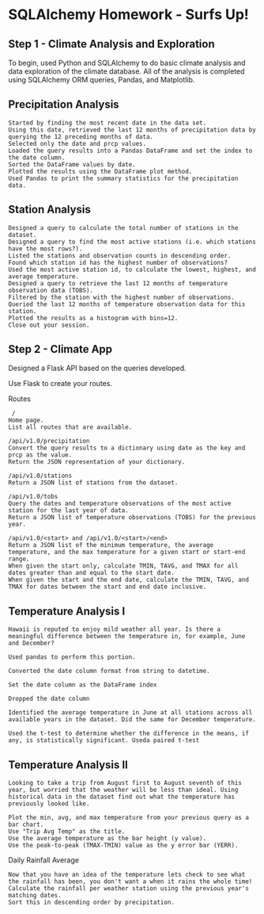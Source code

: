 # SQLAlchemy Homework - Surfs Up!

## Step 1 - Climate Analysis and Exploration
To begin, used Python and SQLAlchemy to do basic climate analysis and data exploration of the climate database. All of the analysis is completed using SQLAlchemy ORM queries, Pandas, and Matplotlib.

## Precipitation Analysis

    Started by finding the most recent date in the data set.
    Using this date, retrieved the last 12 months of precipitation data by querying the 12 preceding months of data.
    Selected only the date and prcp values.
    Loaded the query results into a Pandas DataFrame and set the index to the date column.
    Sorted the DataFrame values by date.
    Plotted the results using the DataFrame plot method.
    Used Pandas to print the summary statistics for the precipitation data.

## Station Analysis

    Designed a query to calculate the total number of stations in the dataset.
    Designed a query to find the most active stations (i.e. which stations have the most rows?).
    Listed the stations and observation counts in descending order.
    Found which station id has the highest number of observations?
    Used the most active station id, to calculate the lowest, highest, and average temperature.
    Designed a query to retrieve the last 12 months of temperature observation data (TOBS).
    Filtered by the station with the highest number of observations.
    Queried the last 12 months of temperature observation data for this station.
    Plotted the results as a histogram with bins=12.
    Close out your session.

## Step 2 - Climate App
  Designed a Flask API based on the queries developed.

Use Flask to create your routes.

Routes

     / 
    Home page.
    List all routes that are available.
        
    /api/v1.0/precipitation
    Convert the query results to a dictionary using date as the key and prcp as the value.
    Return the JSON representation of your dictionary.
    
    /api/v1.0/stations
    Return a JSON list of stations from the dataset.
    
    /api/v1.0/tobs
    Query the dates and temperature observations of the most active station for the last year of data.
    Return a JSON list of temperature observations (TOBS) for the previous year.
    
    /api/v1.0/<start> and /api/v1.0/<start>/<end>
    Return a JSON list of the minimum temperature, the average temperature, and the max temperature for a given start or start-end range.
    When given the start only, calculate TMIN, TAVG, and TMAX for all dates greater than and equal to the start date.
    When given the start and the end date, calculate the TMIN, TAVG, and TMAX for dates between the start and end date inclusive.


## Temperature Analysis I

    Hawaii is reputed to enjoy mild weather all year. Is there a meaningful difference between the temperature in, for example, June and December?

    Used pandas to perform this portion.

    Converted the date column format from string to datetime.

    Set the date column as the DataFrame index

    Dropped the date column

    Identified the average temperature in June at all stations across all available years in the dataset. Did the same for December temperature.

    Used the t-test to determine whether the difference in the means, if any, is statistically significant. Useda paired t-test



## Temperature Analysis II

    Looking to take a trip from August first to August seventh of this year, but worried that the weather will be less than ideal. Using historical data in the dataset find out what the temperature has previously looked like.

    Plot the min, avg, and max temperature from your previous query as a bar chart.
    Use "Trip Avg Temp" as the title.
    Use the average temperature as the bar height (y value).
    Use the peak-to-peak (TMAX-TMIN) value as the y error bar (YERR).

Daily Rainfall Average

    Now that you have an idea of the temperature lets check to see what the rainfall has been, you don't want a when it rains the whole time!
    Calculate the rainfall per weather station using the previous year's matching dates.
    Sort this in descending order by precipitation.
